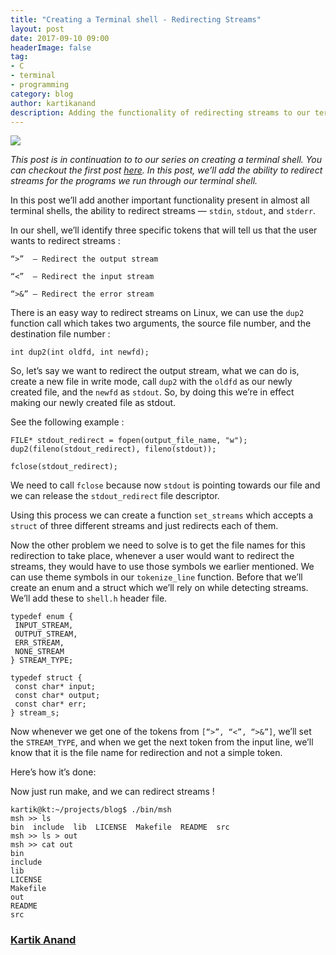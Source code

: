 ```yaml
---
title: "Creating a Terminal shell - Redirecting Streams"
layout: post
date: 2017-09-10 09:00
headerImage: false
tag:
- C
- terminal
- programming
category: blog
author: kartikanand
description: Adding the functionality of redirecting streams to our terminal shell
---
```


![](https://cdn-images-1.medium.com/max/1600/1*4yJRZhzVNkJGgnOUhxSOwQ.png)

*This post is in continuation to to our series on creating a terminal shell. You
can checkout the first post
*[here](https://medium.com/@exqu17/creating-a-terminal-shell-a7223333a933)*. In
this post, we’ll add the ability to redirect streams for the programs we run
through our terminal shell.*

In this post we’ll add another important functionality present in almost all
terminal shells, the ability to redirect streams — `stdin`, `stdout`, and
`stderr`.

In our shell, we’ll identify three specific tokens that will tell us that the
user wants to redirect streams :

    “>”  — Redirect the output stream

    “<”  — Redirect the input stream

    “>&” — Redirect the error stream

There is an easy way to redirect streams on Linux, we can use the `dup2`
function call which takes two arguments, the source file number, and the
destination file number :

    int dup2(int oldfd, int newfd);

So, let’s say we want to redirect the output stream, what we can do is, create a
new file in write mode, call `dup2` with the `oldfd` as our newly created file,
and the `newfd` as `stdout`. So, by doing this we’re in effect making our newly
created file as stdout.

See the following example :

    FILE* stdout_redirect = fopen(output_file_name, "w");
    dup2(fileno(stdout_redirect), fileno(stdout));

    fclose(stdout_redirect);

We need to call `fclose` because now `stdout` is pointing towards our file and
we can release the `stdout_redirect` file descriptor.

Using this process we can create a function `set_streams` which accepts a
`struct` of three different streams and just redirects each of them.

<script src="https://gist.github.com/kartikanand/23a7ee8f856c18efdc90ea78f4005bca.js"></script>

Now the other problem we need to solve is to get the file names for this
redirection to take place, whenever a user would want to redirect the streams,
they would have to use those symbols we earlier mentioned. We can use theme
symbols in our `tokenize_line` function. Before that we’ll create an enum and a
struct which we’ll rely on while detecting streams. We’ll add these to `shell.h`
header file.

    typedef enum {
     INPUT_STREAM,
     OUTPUT_STREAM,
     ERR_STREAM,
     NONE_STREAM
    } STREAM_TYPE;

    typedef struct {
     const char* input;
     const char* output;
     const char* err;
    } stream_s;

Now whenever we get one of the tokens from `[“>”, “<”, “>&”]`, we’ll set the
`STREAM_TYPE`, and when we get the next token from the input line, we’ll know
that it is the file name for redirection and not a simple token.

Here’s how it’s done:

<script src="https://gist.github.com/kartikanand/3ab8ec0edb3464f5d6bc06912ab3fa7c.js"></script>

Now just run make, and we can redirect streams !

    kartik@kt:~/projects/blog$ ./bin/msh 
    msh >> ls
    bin  include  lib  LICENSE  Makefile  README  src
    msh >> ls > out
    msh >> cat out
    bin
    include
    lib
    LICENSE
    Makefile
    out
    README
    src

### [Kartik Anand](https://medium.com/@exqu17)
